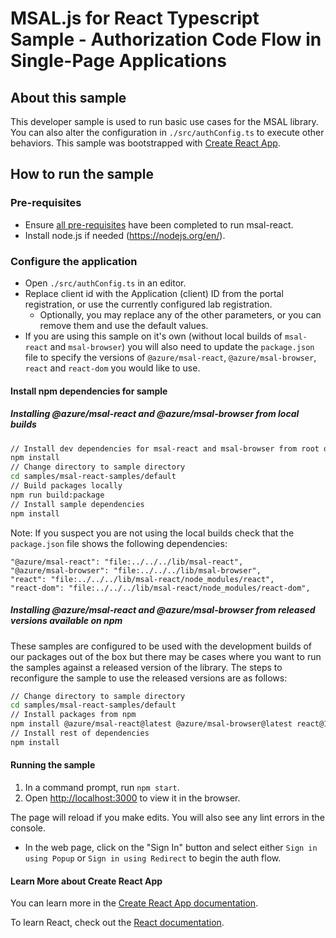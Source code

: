 # MSAL.js for React Typescript Sample - Authorization Code Flow in Single-Page Applications

## About this sample

This developer sample is used to run basic use cases for the MSAL library. You can also alter the configuration in `./src/authConfig.ts` to execute other behaviors.
This sample was bootstrapped with [Create React App](https://github.com/facebook/create-react-app).

## How to run the sample

### Pre-requisites

- Ensure [all pre-requisites](../../../lib/msal-react/README.md#prerequisites) have been completed to run msal-react.
- Install node.js if needed (<https://nodejs.org/en/>).

### Configure the application

- Open `./src/authConfig.ts` in an editor.
- Replace client id with the Application (client) ID from the portal registration, or use the currently configured lab registration.
  - Optionally, you may replace any of the other parameters, or you can remove them and use the default values.
- If you are using this sample on it's own (without local builds of `msal-react` and `msal-browser`) you will also need to update the `package.json` file to specify the versions of `@azure/msal-react`, `@azure/msal-browser`, `react` and `react-dom` you would like to use.

#### Install npm dependencies for sample

##### Installing @azure/msal-react and @azure/msal-browser from local builds

```bash
// Install dev dependencies for msal-react and msal-browser from root of repo
npm install
// Change directory to sample directory
cd samples/msal-react-samples/default
// Build packages locally
npm run build:package
// Install sample dependencies
npm install
```

Note: If you suspect you are not using the local builds check that the `package.json` file shows the following dependencies:

```
"@azure/msal-react": "file:../../../lib/msal-react",
"@azure/msal-browser": "file:../../../lib/msal-browser",
"react": "file:../../../lib/msal-react/node_modules/react",
"react-dom": "file:../../../lib/msal-react/node_modules/react-dom",
```

##### Installing @azure/msal-react and @azure/msal-browser from released versions available on npm

These samples are configured to be used with the development builds of our packages out of the box but there may be cases where you want to run the samples against a released version of the library. The steps to reconfigure the sample to use the released versions are as follows:

```bash
// Change directory to sample directory
cd samples/msal-react-samples/default
// Install packages from npm
npm install @azure/msal-react@latest @azure/msal-browser@latest react@17 react-dom@17
// Install rest of dependencies
npm install
```

#### Running the sample

1. In a command prompt, run `npm start`.
1. Open [http://localhost:3000](http://localhost:3000) to view it in the browser.

The page will reload if you make edits.
You will also see any lint errors in the console.

- In the web page, click on the "Sign In" button and select either `Sign in using Popup` or `Sign in using Redirect` to begin the auth flow.

#### Learn More about Create React App

You can learn more in the [Create React App documentation](https://facebook.github.io/create-react-app/docs/getting-started).

To learn React, check out the [React documentation](https://reactjs.org/).
